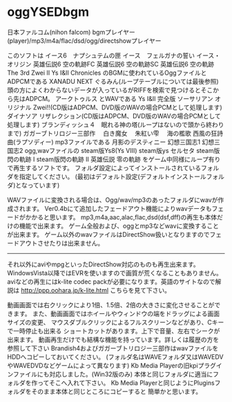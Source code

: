 # oggYSEDbgm
日本ファルコム(nihon falcom) bgmプレイヤー(player)/mp3/m4a/flac/dsd/ogg/directshowプレイヤー

このソフトは
イース6　ナプシュテムの匣
イース　フェルガナの誓い
イース・オリジン
英雄伝説6 空の軌跡FC
英雄伝説6 空の軌跡SC
英雄伝説6 空の軌跡The 3rd
Zwei II
Ys I&II Chronicles
のBGMに使われているOggファイルと
ADPCMである
XANADU NEXT
ぐるみん(ループテーブルについては最後参照) 頭の方によくわからないデータが入っているがRIFFを検索で見つけるとそこから先はADPCM。
アークトゥルス
とWAVである
Ys I&II 完全版
ソーサリアン オリジナル
Zwei!!(CD版はADPCM、DVD版のWAVの場合PCMとして処理します)
ダイナソア リザレクション(CD版はADPCM、DVD版のWAVの場合PCMとして処理します)
ブランディッシュ４　眠れる神の塔(ループはないので頭から終わりまで)
ガガーブトリロジー三部作
　白き魔女
　朱紅い雫
　海の檻歌
西風の狂詩曲(ラプソディー)
mp3ファイルである
月影のデスティニー
幻想三国志1
幻想三国志2
ogg,wavファイルの
steam版Ys8(Ys VIII)
steam版ys セルセタ
steam版閃の軌跡 I
steam版閃の軌跡 II
英雄伝説 零の軌跡
をゲーム中同様にループ有りで再生するソフトです。
フォルダ設定によってインストールされているフォルダを指定してください。
(最初はデフォルト設定(デフォルトインストールフォルダ)となっています)

WAVファイルに変換される場合は、Ogg/wav/mp3のあったフォルダにwavが作成されます。
Ver0.4bにて追加したフェードアウト機能によりwavデータもフェードがかかると思います。
mp3,m4a,aac,alac,flac,dsd(dsf,dff)の再生も本体だけの機能で出来ます。
ゲーム全般および、oggとmp3などwavに変換することが出来ます。
ゲーム以外のwavファイルはDirectShow扱いとなりますのでフェードアウトさせたりは出来ません。

-------------------------------------------------------------------

それ以外にaviやmpgといったDirectShow対応のものも再生出来ます。
WindowsVista以降ではEVRを使いますので画質が荒くなることもありません。
aviなどの再生にはk-lite codec packが必要になります。英語のサイトなので解説は
http://ppp.oohara.jp/k-lite.html
こちらを見て下さい。

動画画面では右クリックにより1倍、1.5倍、2倍の大きさに変化させることができます。
また、動画画面ではホイールやウィンドウの端をドラッグによる画面サイズの変更、
マウスダブルクリックによるフルスクリーンなどがあり、Cキーで一時停止も出来る
ショートカットがあります。上下で音量、左右でシークが出来ます。
動画再生だけでも結構な機能を持っています。詳しくは履歴の方を参照して下さい
Brandish4およびガガーブトリロジー三部作はwavファイルをHDDへコピーしておいてください。
(フォルダ名はWAVEフォルダ又はWAVEDVやWAVEDVDなどゲームによって異なります)
Kb Media Playerの旧kpiプラグインファイルにも対応しました。(Win32版のみ)
本体と同じフォルダに適当にフォルダを作ってそこへ入れて下さい。
Kb Media Playerと同じようにPluginsフォルダをそのまま本体と同じところにコピーすると
簡単かと思います。
